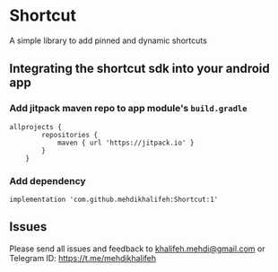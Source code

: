 # Shortcut
A simple library to add pinned and dynamic shortcuts

## Integrating the shortcut sdk into your android app
### Add jitpack maven repo to app module's `build.gradle`

```
allprojects {
        repositories {
            maven { url 'https://jitpack.io' }
        }
    }
```
### Add dependency

```
implementation 'com.github.mehdikhalifeh:Shortcut:1'
```

## Issues

Please send all issues and feedback to khalifeh.mehdi@gmail.com or Telegram ID: https://t.me/mehdikhalifeh
